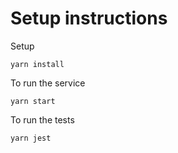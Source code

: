 # Setup instructions

Setup
```
yarn install
```

To run the service
```
yarn start
```
To run the tests
```
yarn jest
```
